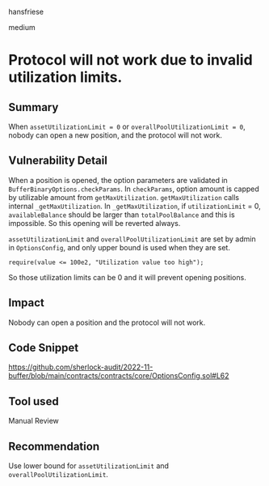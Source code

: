 hansfriese

medium

# Protocol will not work due to invalid utilization limits.

## Summary
When `assetUtilizationLimit = 0` or `overallPoolUtilizationLimit = 0`, nobody can open a new position, and the protocol will not work.

## Vulnerability Detail
When a position is opened, the option parameters are validated in `BufferBinaryOptions.checkParams`. In `checkParams`, option amount is capped by utilizable amount from `getMaxUtilization`. `getMaxUtilization` calls internal `_getMaxUtilization`. In `_getMaxUtilization`, if `utilizationLimit` = 0, `availableBalance` should be larger than `totalPoolBalance` and this is impossible. So this opening will be reverted always.

`assetUtilizationLimit` and `overallPoolUtilizationLimit` are set by admin in `OptionsConfig`, and only upper bound is used when they are set.

```solidity
require(value <= 100e2, "Utilization value too high");
```

So those utilization limits can be 0 and it will prevent opening positions.

## Impact
Nobody can open a position and the protocol will not work.

## Code Snippet
https://github.com/sherlock-audit/2022-11-buffer/blob/main/contracts/contracts/core/OptionsConfig.sol#L62

## Tool used
Manual Review

## Recommendation
Use lower bound for `assetUtilizationLimit` and `overallPoolUtilizationLimit`.